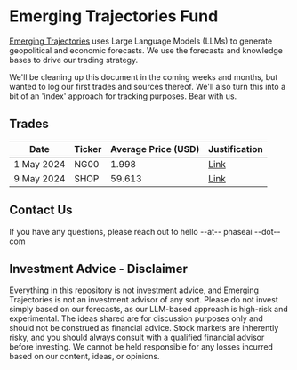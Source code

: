 # Emerging Trajectories Fund

[Emerging Trajectories](https://emergingtrajectories.com/) uses Large Language Models (LLMs) to generate geopolitical and economic forecasts. We use the forecasts and knowledge bases to drive our trading strategy.

We'll be cleaning up this document in the coming weeks and months, but wanted to log our first trades and sources thereof. We'll also turn this into a bit of an 'index' approach for tracking purposes. Bear with us.

## Trades

| Date          | Ticker | Average Price (USD) | Justification |
| ------------- | ------ | ------------------- | ------------- |
| 1 May 2024    |  NG00  |              1.998  | [Link](https://emergingtrajectories.com/c/natural-gas-forecast-sept-30-2024) |
| 9 May 2024    |  SHOP  |             59.613  | [Link](https://emergingtrajectories.com/a/pub/shopify-may-8-earnings) |

## Contact Us

If you have any questions, please reach out to hello --at-- phaseai --dot-- com

## Investment Advice - Disclaimer

Everything in this repository is not investment advice, and Emerging Trajectories is not an investment advisor of any sort. Please do not invest simply based on our forecasts, as our LLM-based approach is high-risk and experimental. The ideas shared are for discussion purposes only and should not be construed as financial advice. Stock markets are inherently risky, and you should always consult with a qualified financial advisor before investing. We cannot be held responsible for any losses incurred based on our content, ideas, or opinions.
